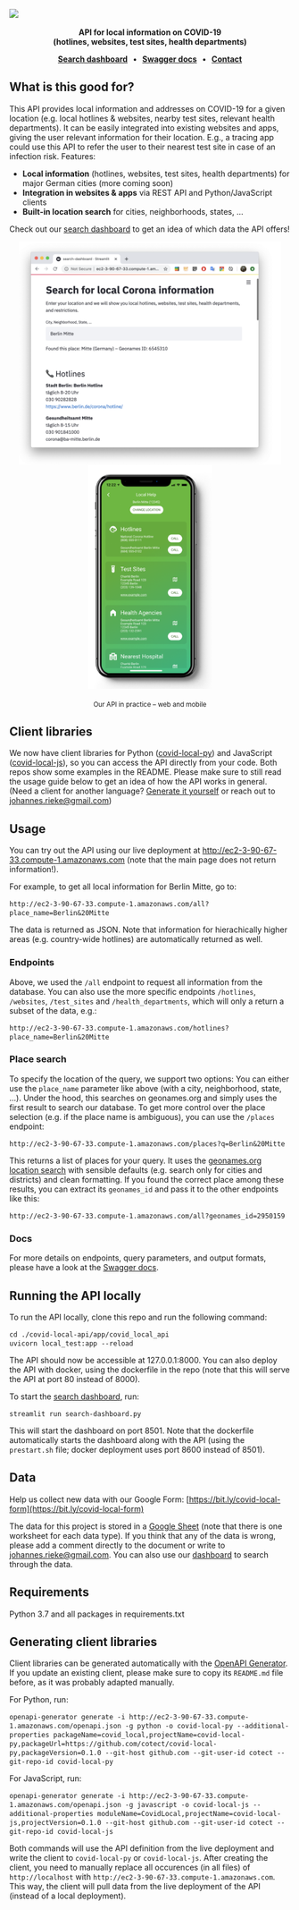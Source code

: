 ![](docs/images/github-banner.png)

<p align="center"><b>API for local information on COVID-19<br>(hotlines, websites, test sites, health departments)</b></p>

<p align="center">
    <b>
      <a href="http://ec2-3-90-67-33.compute-1.amazonaws.com:8600/">Search dashboard</a> &nbsp; • &nbsp;
      <a href="http://ec2-3-90-67-33.compute-1.amazonaws.com/docs">Swagger docs</a> &nbsp; • &nbsp;
      <a href="mailto:johannes.rieke@gmail.com">Contact</a>
    </b>
</p>

<!--
<p align="center">
    <img href="https://github.com/swagger-api/validator-badge" src="https://validator.swagger.io/validator/?url=http%3A%2F%2Fec2-3-90-67-33.compute-1.amazonaws.com%2Fopenapi.json">
</p>
-->


## What is this good for?

This API provides local information and addresses on COVID-19 for a given location (e.g. local hotlines & websites, nearby test sites, relevant health departments). It can be easily integrated into existing websites and apps, giving the user relevant information for their location. E.g., a tracing app could use this API to refer the user to their nearest test site in case of an infection risk. Features:

- **Local information** (hotlines, websites, test sites, health departments) for major German cities (more coming soon)
- **Integration in websites & apps** via REST API and Python/JavaScript clients
- **Built-in location search** for cities, neighborhoods, states, ...

Check out our [search dashboard](http://ec2-3-90-67-33.compute-1.amazonaws.com:8600) to get an idea of which data the API offers!

<p align="middle">
  <img src="docs/images/dashboard-browser.png" height="400" valign="middle" />
  <img src="docs/images/mobile-mockup.png" height="400" valign="middle" /> 
</p>

<p align="center"><sub>Our API in practice – web and mobile</sub></p>


## Client libraries

We now have client libraries for Python ([covid-local-py](https://github.com/cotect/covid-local-py)) and JavaScript ([covid-local-js](https://github.com/cotect/covid-local-js)), so you can access the API directly from your code. Both repos show some examples in the README. Please make sure to still read the usage guide below to get an idea of how the API works in general. (Need a client for another language? [Generate it yourself](#generating-client-libraries) or reach out to johannes.rieke@gmail.com)


## Usage

You can try out the API using our live deployment at 
http://ec2-3-90-67-33.compute-1.amazonaws.com (note that the main page does not return information!).

For example, to get all local information for Berlin Mitte, go to:

    http://ec2-3-90-67-33.compute-1.amazonaws.com/all?place_name=Berlin&20Mitte

The data is returned as JSON. Note that information for hierachically higher areas 
(e.g. country-wide hotlines) are automatically returned as well. 

### Endpoints

Above, we used the `/all` endpoint to request all information from the database. You can 
also use the more specific endpoints `/hotlines`, `/websites`, `/test_sites` and 
`/health_departments`, which will only a return a subset of the data, e.g.:

    http://ec2-3-90-67-33.compute-1.amazonaws.com/hotlines?place_name=Berlin&20Mitte

### Place search

To specify the location of the query, we support two options: You can either use the 
`place_name` parameter like above (with a city, neighborhood, state, ...). Under the 
hood, this searches on geonames.org and simply uses the first result to search our 
database. To get more control over the place selection (e.g. if the place name is 
ambiguous), you can use the `/places` endpoint:

    http://ec2-3-90-67-33.compute-1.amazonaws.com/places?q=Berlin&20Mitte

This returns a list of places for your query. It uses the 
[geonames.org location search](http://www.geonames.org/export/geonames-search.html) 
with sensible defaults (e.g. search only for cities and districts) and clean 
formatting. If you found the correct place among these results, you can extract its 
`geonames_id` and pass it to the other endpoints like this:

    http://ec2-3-90-67-33.compute-1.amazonaws.com/all?geonames_id=2950159

### Docs

For more details on endpoints, query parameters, and output formats, please have a 
look at the [Swagger docs](http://ec2-3-90-67-33.compute-1.amazonaws.com/docs).


## Running the API locally

To run the API locally, clone this repo and run the following command:

    cd ./covid-local-api/app/covid_local_api
    uvicorn local_test:app --reload

The API should now be accessible at 127.0.0.1:8000. You can also deploy the API with 
docker, using the dockerfile in the repo (note that this will serve the API at port 80 instead of 8000). 

To start the [search dashboard](http://ec2-3-90-67-33.compute-1.amazonaws.com:8600), 
run:

    streamlit run search-dashboard.py

This will start the dashboard on port 8501. Note that the dockerfile automatically 
starts the dashboard along with the API (using the `prestart.sh` file; docker deployment uses port 8600 instead of 8501). 


## Data

Help us collect new data with our Google Form: 
[https://bit.ly/covid-local-form](https://bit.ly/covid-local-form)

The data for this project is stored in a 
[Google Sheet](https://docs.google.com/spreadsheets/d/1AXadba5Si7WbJkfqQ4bN67cbP93oniR-J6uN0_Av958/edit?usp=sharing) 
(note that there is one worksheet for each data type). If you think that any of the 
data is wrong, please add a comment directly to the document or write to 
johannes.rieke@gmail.com. You can also use our 
[dashboard](http://ec2-3-90-67-33.compute-1.amazonaws.com:8600) to search through the 
data. 


## Requirements

Python 3.7 and all packages in requirements.txt


## Generating client libraries

Client libraries can be generated automatically with the [OpenAPI Generator](https://openapi-generator.tech). If you update an existing client, please make sure to copy its `README.md` file before, as it was probably adapted manually. 

For Python, run:

```shell
openapi-generator generate -i http://ec2-3-90-67-33.compute-1.amazonaws.com/openapi.json -g python -o covid-local-py --additional-properties packageName=covid_local,projectName=covid-local-py,packageUrl=https://github.com/cotect/covid-local-py,packageVersion=0.1.0 --git-host github.com --git-user-id cotect --git-repo-id covid-local-py
```

For JavaScript, run:

```shell
openapi-generator generate -i http://ec2-3-90-67-33.compute-1.amazonaws.com/openapi.json -g javascript -o covid-local-js --additional-properties moduleName=CovidLocal,projectName=covid-local-js,projectVersion=0.1.0 --git-host github.com --git-user-id cotect --git-repo-id covid-local-js
```

Both commands will use the API definition from the live deployment and write the client to `covid-local-py` or `covid-local-js`. After creating the client, you need to manually replace all occurences (in all files) of `http://localhost` with `http://ec2-3-90-67-33.compute-1.amazonaws.com`. This way, the client will pull data from the live deployment of the API (instead of a local deployment).
